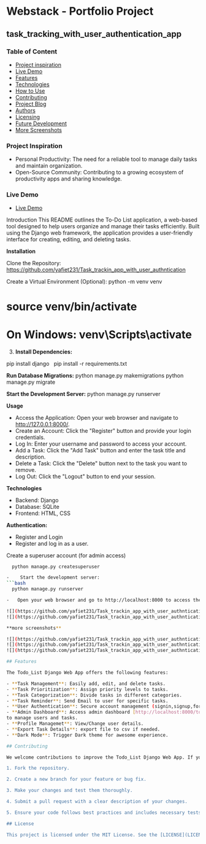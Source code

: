 # Webstack - Portfolio Project

## task_tracking_with_user_authentication_app
### Table of Content

* [Project inspiration](#Project-inspiration)
* [Live Demo](#Live-Demo)
* [Features](#Features)
* [Technologies](#Technologies)
* [How to Use](#How-to-Use)
* [Contributing](#Contributing)
* [Project Blog](#Project-Blog)
* [Authors](#Authors)
* [Licensing](#Licensing)
* [Future Development](#Future-Development)
* [More Screenshots](#More-Screenshots)

### Project Inspiration

-    Personal Productivity: The need for a reliable tool to manage daily tasks and maintain organization.
-    Open-Source Community: Contributing to a growing ecosystem of productivity apps and sharing knowledge.

### Live Demo
* [Live Demo](https://www.youtube.com/watch?v=GWKPiIitjeE)

Introduction
This README outlines the To-Do List application, a web-based tool designed to help users organize and manage their tasks efficiently. 
Built using the Django web framework, the application provides a user-friendly interface for creating, editing, and deleting tasks.

**Installation**

Clone the Repository:
https://github.com/yafiet231/Task_trackin_app_with_user_authntication

Create a Virtual Environment (Optional):
   python -m venv venv
# source venv/bin/activate  
# On Windows: venv\Scripts\activate

3. **Install Dependencies:**

pip install django   
pip install -r requirements.txt   

**Run Database Migrations:**
python manage.py makemigrations
python manage.py migrate

**Start the Development Server:**
python manage.py runserver   

**Usage**

-    Access the Application: Open your web browser and navigate to http://127.0.0.1:8000/.
-    Create an Account: Click the "Register" button and provide your login credentials.
-    Log In: Enter your username and password to access your account.
-    Add a Task: Click the "Add Task" button and enter the task title and description.
-    Delete a Task: Click the "Delete" button next to the task you want to remove.
-    Log Out: Click the "Logout" button to end your session.

**Technologies**

-    Backend: Django
-    Database: SQLite
-    Frontend: HTML, CSS

**Authentication:**

-    Register and Login
-    Register and log in as a user.

Create a superuser account (for admin access)
   ```bash
     python manage.py createsuperuser
   
-    Start the development server:
   ```bash
     python manage.py runserver
   
-   Open your web browser and go to http://localhost:8000 to access the Todo_List Django Web App.

![](https://github.com/yafiet231/Task_trackin_app_with_user_authntication/blob/master/images/Capture1.PNG)
![](https://github.com/yafiet231/Task_trackin_app_with_user_authntication/blob/master/images/Capture2.PNG)

**more screenshots**

![](https://github.com/yafiet231/Task_trackin_app_with_user_authntication/blob/master/images/Capture3.PNG)
![](https://github.com/yafiet231/Task_trackin_app_with_user_authntication/blob/master/images/Capture4.PNG)
![](https://github.com/yafiet231/Task_trackin_app_with_user_authntication/blob/master/images/capture5.PNG)

## Features

The Todo_List Django Web App offers the following features:

- **Task Management**: Easily add, edit, and delete tasks.
- **Task Prioritization**: Assign priority levels to tasks.
- **Task Categorization**: Divide tasks in different categories.
- **Task Reminder**: Send Email to user for specific tasks.
- **User Authentication**: Secure account management (signin,signup,forgot password).
- **Admin Dashboard**: Access admin dashboard [http://localhost:8000/todo-admin/](http://localhost:8000/todo-admin/) 
to manage users and tasks.
- **Profile Managemet**: View/Change user details.
- **Export Task Details**: export file to csv if needed.
- **Dark Mode**: Trigger Dark theme for awesome experience.

## Contributing

We welcome contributions to improve the Todo_List Django Web App. If you'd like to contribute, please follow these guidelines:

1. Fork the repository.

2. Create a new branch for your feature or bug fix.

3. Make your changes and test them thoroughly.

4. Submit a pull request with a clear description of your changes.

5. Ensure your code follows best practices and includes necessary tests if applicable.

## License

This project is licensed under the MIT License. See the [LICENSE](LICENSE) file for details.
